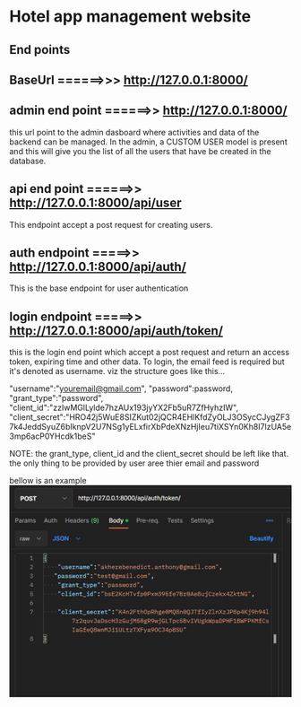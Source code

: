 # Hotel app management website

## End points

## BaseUrl ======>>> <http://127.0.0.1:8000/>

## admin end point ======>> <http://127.0.0.1:8000/>

this url point to the admin dasboard where activities and data of the backend can be managed. In the admin, a CUSTOM USER model is present and this will give you the list of all the users that have be created in the database.

## api end point ======>> <http://127.0.0.1:8000/api/user>

This endpoint accept a post request for creating users.

## auth endpoint  =====>> <http://127.0.0.1:8000/api/auth/>

This is the base endpoint for user authentication

## login endpoint  =====>> <http://127.0.0.1:8000/api/auth/token/>

this is the login end point which accept a post request and return an access token, expiring time and other data. To login, the email feed is required but it's denoted as username. viz the structure goes like this...

"username":"youremail@gmail.com",
"password":password,
"grant_type":"password",
"client_id":"zzIwMGlLylde7hzAUx193jyYX2Fb5uR7ZfHyhzIW",
"client_secret":"HRO42j5WuE8SIZKut02jQCR4EHlKfdZyOLJ3OSycCJygZF37k4JeddSyuZ6bIknpV2U7NSg1yELxfirXbPdeXNzHjIeu7tiXSYn0Kh8I7lzUA5e3mp6acP0YHcdk1beS"

NOTE: the grant_type, client_id and the client_secret should be left like that. the only thing to be provided by user aree thier email and password

bellow is an example !["auth sample"](./auth.JPG)
